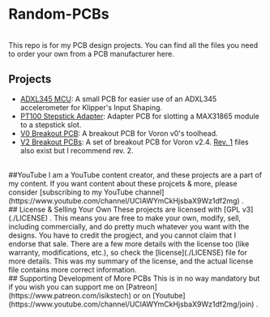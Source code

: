 # Random-PCBs
<br>This repo is for my PCB design projects. You can find all the files you need to order your own from a PCB manufacturer here.
<br>
## Projects
- [ADXL345 MCU](./ADXL345_MCU): A small PCB for easier use of an ADXL345 accelerometer for Klipper's Input Shaping.
- [PT100 Stepstick Adapter](./PT100-Adapter): Adapter PCB for slotting a MAX31865 module to a stepstick slot.
- [V0 Breakout PCB](./V0_Breakout_Board): A breakout PCB for Voron v0's toolhead.
- [V2 Breakout PCBs](./Voron_Boards_Rev2_Gerbers): A set of breakout PCB for Voron v2.4. [Rev. 1](./Voron_Boards_Rev1_Gerbers) files also exist but I recommend rev. 2.
<br>
##YouTube
I am a YouTube content creator, and these projects are a part of my content. If you want content about these projcets & more, please consider [subscribing to my YouTube channel](https://www.youtube.com/channel/UClAWYmCkHjsbaX9Wz1df2mg) .
<br>
## License & Selling Your Own
These projects are licensed with [GPL v3](./LICENSE) . This means you are free to make your own, modify, sell, including commercially, and do pretty much whatever you want with the designs. You have to credit the progject, and you cannot claim that I endorse that sale. There are a few more details with the license too (like warranty, modifications, etc.), so check the [license](./LICENSE) file for more details. This was my summary of the license, and the actual license file contains more correct information.
<br>
## Supporting Development of More PCBs
This is in no way mandatory but if you wish you can support me on [Patreon](https://www.patreon.com/isikstech) or on [Youtube](https://www.youtube.com/channel/UClAWYmCkHjsbaX9Wz1df2mg/join) .
